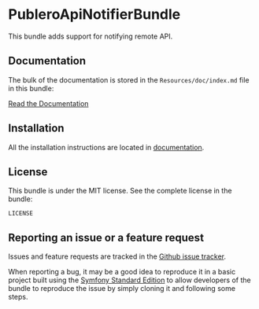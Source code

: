 PubleroApiNotifierBundle
========================

This bundle adds support for notifying remote API.

Documentation
-------------

The bulk of the documentation is stored in the `Resources/doc/index.md`
file in this bundle:

[Read the Documentation](https://github.com/Publero/publero-api-notifications-bundle/blob/master/Resources/doc/index.md)

Installation
------------

All the installation instructions are located in [documentation](https://github.com/Publero/publero-api-notifications-bundle/blob/master/Resources/doc/index.md).

License
-------

This bundle is under the MIT license. See the complete license in the bundle:

    LICENSE

Reporting an issue or a feature request
---------------------------------------

Issues and feature requests are tracked in the [Github issue tracker](https://github.com/Publero/publero-api-notifications-bundle).

When reporting a bug, it may be a good idea to reproduce it in a basic project
built using the [Symfony Standard Edition](https://github.com/symfony/symfony-standard)
to allow developers of the bundle to reproduce the issue by simply cloning it
and following some steps.
